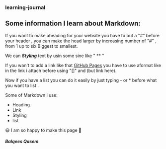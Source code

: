 ### learning-journal
## Some information I learn about Markdown:

If you want to make aheading for your website you have to but a "#" before your header , you can make the head larger by increasing number of "#" , from 1 up to six Biggest to smallest.

We can ***Styling*** text by usin some sine like " ** "

If you wan't to add a link like that [GitHub Pages](https://help.github.com/en/github/writing-on-github/basic-writing-and-formatting-syntax) you have to use aformat like in the link i attach before using  "[]" and (but link here).

Now if you have a list you can do it easily by just typing - or * before what you want to list .




Some of Markdown i use:

* Heading
* Link
* Styling
* list


 :smiley: I am so happy to make this page :blue_heart:




##### **Balqees Qasem**
